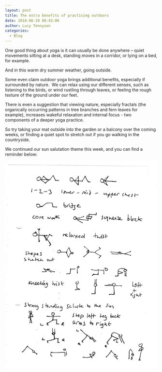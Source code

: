 ```yaml
---
layout: post
title: The extra benefits of practising outdoors
date: 2018-06-28 08:43:00
author: Lucy Tennyson
categories:
  - Blog
---
```


One good thing about yoga is it can usually be done anywhere – quiet movements sitting at a desk, standing moves in a corridor, or lying on a bed, for example.

And in this warm dry summer weather, going outside.

Some even claim outdoor yoga brings additional benefits, especially if surrounded by nature.  We can relax using our different senses, such as listening to the birds, or wind rustling through leaves, or feeling the rough texture of the ground under our feet.

There is even a suggestion that viewing nature, especially fractals (the organically occurring patterns in tree branches and fern leaves for example), increases wakeful relaxation and internal focus - two components of a deeper yoga practice.

So try taking your mat outside into the garden or a balcony over the coming weeks, or finding a quiet spot to stretch out if you go walking in the countryside.

We continued our sun salutation theme this week, and you can find a reminder below:

![](/uploads/yogablog28june.jpg)